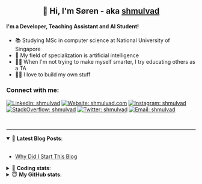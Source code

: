 <h2 align="center">
	👋 Hi, I'm Søren - aka <a href="https://shmulvad.com">shmulvad</a>
</h2>

#### I'm a Developer, Teaching Assistant and AI Student!
- 📚 Studying MSc in computer science at National University of Singapore
- 🧠 My field of specialization is artificial intelligence
- 👨‍🏫 When I'm not trying to make myself smarter, I try educating others as a TA
- 👨‍💻 I love to build my own stuff

### Connect with me:

[![Linkedin: shmulvad](https://img.shields.io/badge/shmulvad-blue?style=flat&logo=Linkedin&logoColor=white)][linkedin]
[![Website: shmulvad.com](https://img.shields.io/badge/shmulvad.com-47CCCC?&style=flat&logo=Google-Chrome&logoColor=white)][website]
[![Instagram: shmulvad](https://img.shields.io/badge/-@shmulvad-purple?style=flat&logo=Instagram&logoColor=white)][instagram]
[![StackOverflow: shmulvad](https://img.shields.io/badge/shmulvad-FE7A16?style=flat&logo=stack-overflow&logoColor=white)][stackOverflow]
[![Twitter: shmulvad](https://img.shields.io/badge/@shmulvad-1ca0f1?style=flat&logo=twitter&logoColor=white)][twitter]
[![Email: shmulvad](https://img.shields.io/badge/shmulvad-D14836?style=flat&logo=gmail&logoColor=white)][mail]

<br />

---

<details open>
 <summary>📕 <b>Latest Blog Posts</b>: </summary>

<br>

<!-- BLOG-POST-LIST:START -->
- [Why Did I Start This Blog](https://shmulvad.com/blog/why-did-start-this-blog)
<!-- BLOG-POST-LIST:END -->

</details>

<!-- --- -->

<details>
 <summary>🤖 <b>Coding stats</b>: </summary>

<br>

<!--START_SECTION:waka-->
**I'm a Night 🦉** 

```text
🌞 Morning    69 commits     ██░░░░░░░░░░░░░░░░░░░░░░░   8.37% 
🌆 Daytime    295 commits    █████████░░░░░░░░░░░░░░░░   35.8% 
🌃 Evening    284 commits    ████████░░░░░░░░░░░░░░░░░   34.47% 
🌙 Night      176 commits    █████░░░░░░░░░░░░░░░░░░░░   21.36%

```


📊 **This Week I Spent My Time On** 

```text
💬 Programming Languages: 
Python                   12 hrs 57 mins      ███████████████░░░░░░░░░░   62.1% 
Other                    4 hrs 30 mins       █████░░░░░░░░░░░░░░░░░░░░   21.62% 
JavaScript               1 hr 5 mins         █░░░░░░░░░░░░░░░░░░░░░░░░   5.23% 
Text                     39 mins             ░░░░░░░░░░░░░░░░░░░░░░░░░   3.15% 
HTML                     37 mins             ░░░░░░░░░░░░░░░░░░░░░░░░░   3.03%

🔥 Editors: 
VS Code                  14 hrs 52 mins      █████████████████░░░░░░░░   71.3% 
Zsh                      4 hrs 13 mins       █████░░░░░░░░░░░░░░░░░░░░   20.29% 
Sublime Text             1 hr 45 mins        ██░░░░░░░░░░░░░░░░░░░░░░░   8.41%

🐱‍💻 Projects: 
court-cases-scraper      13 hrs 55 mins      ████████████████░░░░░░░░░   66.77% 
validator-gui            2 hrs 50 mins       ███░░░░░░░░░░░░░░░░░░░░░░   13.58% 
src                      2 hrs 35 mins       ███░░░░░░░░░░░░░░░░░░░░░░   12.4% 
Unknown Project          47 mins             █░░░░░░░░░░░░░░░░░░░░░░░░   3.79% 
Terminal                 19 mins             ░░░░░░░░░░░░░░░░░░░░░░░░░   1.58%

```


 Last Updated on 23/06/2021
<!--END_SECTION:waka-->

</details>

<!-- --- -->

<details>
 <summary>😇 <b>My GitHub stats</b>: </summary>

<br>

<img align="left" alt="shmulvad's Github Stats" src="https://github-readme-stats.vercel.app/api?username=shmulvad&show_icons=true&hide_border=true" />

</details>



[website]: https://shmulvad.com
[twitter]: https://twitter.com/shmulvad
[linkedin]: https://linkedin.com/in/shmulvad
[instagram]: https://instagram.com/shmulvad
[stackOverflow]: https://stackoverflow.com/users/9248793/shmulvad
[mail]: mailto:shmulvad@gmail.com
[github]: https://github.com/shmulvad

